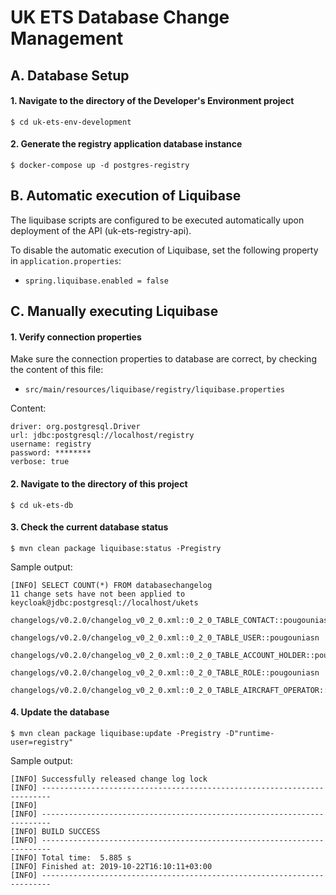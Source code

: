 # UK ETS Database Change Management

## A. Database Setup

#### 1. Navigate to the directory of the Developer's Environment project

    $ cd uk-ets-env-development

#### 2. Generate the registry application database instance

    $ docker-compose up -d postgres-registry

## B. Automatic execution of Liquibase

The liquibase scripts are configured to be executed automatically upon deployment of the API (uk-ets-registry-api).

To disable the automatic execution of Liquibase, set the following property in `application.properties`:

- `spring.liquibase.enabled = false`

## C. Manually executing Liquibase

#### 1. Verify connection properties

Make sure the connection properties to database are correct, by checking the content of this file:

- `src/main/resources/liquibase/registry/liquibase.properties`

Content:

```
driver: org.postgresql.Driver
url: jdbc:postgresql://localhost/registry
username: registry
password: ********
verbose: true
```

#### 2. Navigate to the directory of this project

    $ cd uk-ets-db

#### 3. Check the current database status

    $ mvn clean package liquibase:status -Pregistry

Sample output:

```
[INFO] SELECT COUNT(*) FROM databasechangelog
11 change sets have not been applied to keycloak@jdbc:postgresql://localhost/ukets
     changelogs/v0.2.0/changelog_v0_2_0.xml::0_2_0_TABLE_CONTACT::pougouniasn
     changelogs/v0.2.0/changelog_v0_2_0.xml::0_2_0_TABLE_USER::pougouniasn
     changelogs/v0.2.0/changelog_v0_2_0.xml::0_2_0_TABLE_ACCOUNT_HOLDER::pougouniasn
     changelogs/v0.2.0/changelog_v0_2_0.xml::0_2_0_TABLE_ROLE::pougouniasn
     changelogs/v0.2.0/changelog_v0_2_0.xml::0_2_0_TABLE_AIRCRAFT_OPERATOR::pougouniasn
```

#### 4. Update the database

    $ mvn clean package liquibase:update -Pregistry -D"runtime-user=registry"

Sample output:

```
[INFO] Successfully released change log lock
[INFO] ------------------------------------------------------------------------
[INFO]
[INFO] ------------------------------------------------------------------------
[INFO] BUILD SUCCESS
[INFO] ------------------------------------------------------------------------
[INFO] Total time:  5.885 s
[INFO] Finished at: 2019-10-22T16:10:11+03:00
[INFO] ------------------------------------------------------------------------
```
